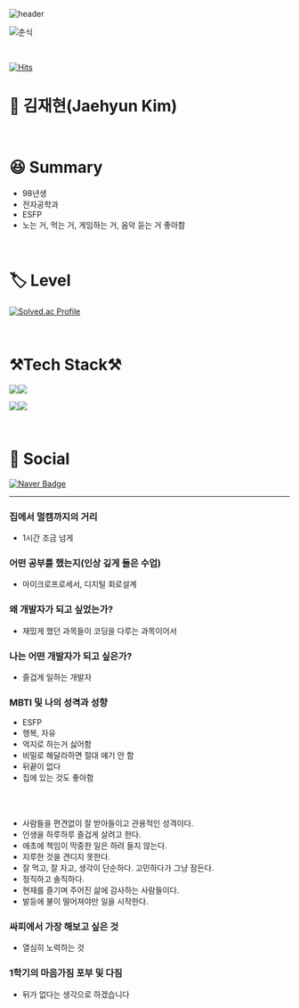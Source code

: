 ![header](https://capsule-render.vercel.app/api?type=waving&color=fdecc8&height=300&section=header&text=Jaehyun's%20GitHub&fontSize=60&fontColor=032539)

![춘식](https://user-images.githubusercontent.com/122425985/229136058-468e62e6-28b0-49b1-abac-27dc7b40c13b.gif)

<br>

[![Hits](https://hits.seeyoufarm.com/api/count/incr/badge.svg?url=https%3A%2F%2Fgithub.com%2FKimJ4ehyune&count_bg=%2379C83D&title_bg=%23555555&icon=&icon_color=%23E7E7E7&title=hits&edge_flat=false)](https://hits.seeyoufarm.com)   
# 🐝 김재현(Jaehyun Kim)
<br>

# 😆 Summary

-  98년생
-  전자공학과
-  ESFP
-  노는 거, 먹는 거, 게임하는 거, 음악 듣는 거 좋아함
  
<br>

# :label: Level

[![Solved.ac Profile](http://mazassumnida.wtf/api/v2/generate_badge?boj=niggaud)](https://solved.ac/niggaud/)

<br>

# ⚒️Tech Stack⚒️

<img src="https://img.shields.io/badge/Java-007396?style=for-the-badge&logo=Java&logoColor=white"><img src="https://img.shields.io/badge/i'm-starter-green"/>

<img src="https://img.shields.io/badge/Python-3776AB?style=for-the-badge&logo=Python&logoColor=white"><img src="https://img.shields.io/badge/i'm-starter-green"/>

<br>

# :calling: Social

[![Naver Badge](https://img.shields.io/badge/Naver_email-03C75A?style=for-the-badge&logo=Naver&logoColor=white)](mailto:niggaud@naver.com)


---

### 집에서 멀캠까지의 거리
 - 1시간 조금 넘게 
### 어떤 공부를 했는지(인상 깊게 들은 수업)
 - 마이크로프로세서, 디지털 회로설계
### 왜 개발자가 되고 싶었는가?
 - 재밌게 했던 과목들이 코딩을 다루는 과목이어서
### 나는 어떤 개발자가 되고 싶은가?
 - 즐겁게 일하는 개발자
### MBTI 및 나의 성격과 성향
 - ESFP
 - 행복, 자유
 - 억지로 하는거 싫어함
 - 비밀로 해달라하면 절대 얘기 안 함
 - 뒤끝이 없다
 - 집에 있는 것도 좋아함
  <br>
  <br>

 - 사람들을 편견없이 잘 받아들이고 관용적인 성격이다.
 - 인생을 하루하루 즐겁게 살려고 한다.
 - 애초에 책임이 막중한 일은 하려 들지 않는다.
 - 지루한 것을 견디지 못한다.
 - 잘 먹고, 잘 자고, 생각이 단순하다. 고민하다가 그냥 잠든다.
 - 정직하고 솔직하다.
 - 현재를 즐기며 주어진 삶에 감사하는 사람들이다.
 - 발등에 불이 떨어져야만 일을 시작한다.
### 싸피에서 가장 해보고 싶은 것
 - 열심히 노력하는 것
### 1학기의 마음가짐 포부 및 다짐
 - 뒤가 없다는 생각으로 하겠습니다